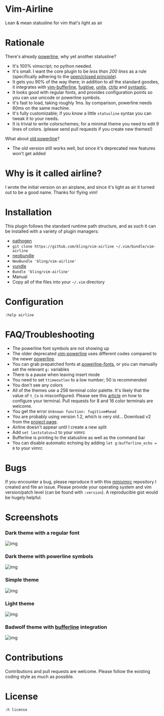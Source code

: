 # Vim-Airline

Lean &amp; mean statusline for vim that's light as air

# Rationale

There's already [powerline][b], why yet another statusline?

*  It's 100% vimscript; no python needed.
*  It's small.  I want the core plugin to be *less than 200 lines* as a rule (specifically adhering to the [open/closed principle][h]).
*  It gets you 90% of the way there; in addition to all the standard goodies, it integrates with [vim-bufferline][f], [fugitive][d], [unite][i], [ctrlp][j] and [syntastic][e].
*  It looks good with regular fonts, and provides configuration points so you can use unicode or powerline symbols.
*  It's fast to load, taking roughly 1ms.  by comparison, powerline needs 60ms on the same machine.
*  It's fully customizable; if you know a little `statusline` syntax you can tweak it to your needs.
*  It is trivial to write colorschemes; for a minimal theme you need to edit 9 lines of colors. (please send pull requests if you create new themes!)

What about [old powerline][a]?

*  The old version still works well, but since it's deprecated new features won't get added

# Why is it called airline?

I wrote the initial version on an airplane, and since it's light as air it turned out to be a good name.  Thanks for flying vim!

# Installation

This plugin follows the standard runtime path structure, and as such it can be installed with a variety of plugin managers:

*  [pathogen][k]
  *  `git clone https://github.com/bling/vim-airline ~/.vim/bundle/vim-airline`
*  [neobundle][l]
  *  `NeoBundle 'bling/vim-airline'`
*  [vundle][m]
  *  `Bundle 'bling/vim-airline'`
*  Manual
  *  Copy all of the files into your `~/.vim` directory

# Configuration

`:help airline`

# FAQ/Troubleshooting

*  The powerline font symbols are not showing up
  *  The older deprecated [vim-powerline][a] uses different codes compared to the newer [powerline][b].
  *  You can grab prepatched fonts at [powerline-fonts][c], or you can manually set the relevant `g:` variables
*  There is a pause when leaving insert mode
  *  You need to set `ttimeoutlen` to a low number; 50 is recommended
*  You don't see any colors
  *  All of the themes use a 256 terminal color palette.  It's likely that the value of `t_Co` is misconfigured.  Please see this [article][n] on how to configure your terminal.  Pull requests for 8 and 16 color terminals are welcome.
*  You get the error `Unknown function: fugitive#head`
  *  You are probably using version 1.2, which is very old... Download v2 from the [project page][d].
*  Airline doesn't appear until I create a new split
  *  Add `set laststatus=2` to your vimrc
*  Bufferline is printing to the statusline as well as the command bar
  *  You can disable automatic echoing by adding `let g:bufferline_echo = 0` to your vimrc

# Bugs

If you encounter a bug, please reproduce it with this [minivimrc][g] repository I created and file an issue.  Please provide your operating system and vim version/patch level (can be found with `:version`).  A reproducible gist would be hugely helpful.

# Screenshots

### Dark theme with a regular font

![img](https://github.com/bling/vim-airline/wiki/screenshots/dark.png)

### Dark theme with powerline symbols

![img](https://github.com/bling/vim-airline/wiki/screenshots/dark-powerline.png)

### Simple theme

![img](https://github.com/bling/vim-airline/wiki/screenshots/simple.png)

### Light theme

![img](https://github.com/bling/vim-airline/wiki/screenshots/light.png)

### Badwolf theme with [bufferline][f] integration

![img](https://github.com/bling/vim-airline/wiki/screenshots/badwolf.png)

# Contributions

Contributions and pull requests are welcome.  Please follow the existing coding style as much as possible.

# License

`:h license`

[a]: https://github.com/Lokaltog/vim-powerline
[b]: https://github.com/Lokaltog/powerline
[c]: https://github.com/Lokaltog/powerline-fonts
[d]: https://github.com/tpope/vim-fugitive
[e]: https://github.com/scrooloose/syntastic
[f]: https://github.com/bling/vim-bufferline
[g]: https://github.com/bling/minivimrc
[h]: http://en.wikipedia.org/wiki/Open/closed_principle
[i]: https://github.com/Shougo/unite.vim
[j]: https://github.com/kien/ctrlp.vim
[k]: https://github.com/tpope/vim-pathogen
[l]: https://github.com/Shougo/neobundle.vim
[m]: https://github.com/gmarik/vundle
[n]: http://vim.wikia.com/wiki/256_colors_in_vim
